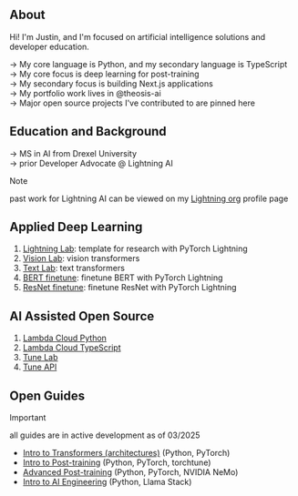 ## About
Hi! I'm Justin, and I'm focused on artificial intelligence solutions and developer education. 

→ My core language is Python, and my secondary language is TypeScript <br/>
→ My core focus is deep learning for post-training <br/>
→ My secondary focus is building Next.js applications <br/>
→ My portfolio work lives in <a href="https://github.com/theosis-ai" style="text-decoration: none">@theosis-ai</a> <br/>
→ Major open source projects I've contributed to are pinned here

## Education and Background

→ MS in AI from Drexel University <br/>
→ prior Developer Advocate @ Lightning AI 

> [!NOTE]
> past work for Lightning AI can be viewed on my [Lightning org](https://lightning.ai/justin) profile page <br/>

## Applied Deep Learning

1. [Lightning Lab](https://github.com/jxtngx/lightning-lab): template for research with PyTorch Lightning
2. [Vision Lab](https://github.com/jxtngx/vision-lab): vision transformers
3. [Text Lab](https://github.com/jxtngx/text-lab): text transformers
4. [BERT finetune](https://github.com/jxtngx/bert-finetune): finetune BERT with PyTorch Lightning
5. [ResNet finetune](https://github.com/jxtngx/resnet-finetune): finetune ResNet with PyTorch Lightning

## AI Assisted Open Source

1. [Lambda Cloud Python](https://github.com/jxtngx/lambda-cloud-python)
2. [Lambda Cloud TypeScript](https://github.com/jxtngx/lambda-cloud-typescript)
3. [Tune Lab](https://github.com/theosis-ai/tunelab)
4. [Tune API](https://github.com/theosis-ai/tuneapi)

## Open Guides

> [!IMPORTANT]
> all guides are in active development as of 03/2025

<!--- - [Intro to AI](https://github.com/jxtngx/intro-to-ai) (Python, PyTorch) -->
- [Intro to Transformers (architectures)](https://github.com/jxtngx/transformers-cookbook) (Python, PyTorch)
- [Intro to Post-training](https://github.com/jxtngx/intro-to-post-training) (Python, PyTorch, torchtune)
- [Advanced Post-training](https://github.com/jxtngx/advanced-post-training) (Python, PyTorch, NVIDIA NeMo)
- [Intro to AI Engineering](https://github.com/jxtngx/intro-to-applied-ai) (Python, Llama Stack)
<!--- - [Applied AI Engineering](https://github.com/jxtngx/applied-ai-engineering) (Python, Llama Stack) -->
<!--- - [Applied Fullstack AI](https://github.com/jxtngx/applied-fullstack-ai) (TypeScript, Next.js, shadcn/ui, Llama Stack) -->
<!--- - [Intro to Next.js for Python Engineers](https://github.com/jxtngx/intro-to-nextjs-for-python-engineers) (TypeScript, Next.js, shadcn/ui) -->
<!--- - [Intro to AI Assisted Development](https://github.com/jxtngx/ai-assisted-development) -->

